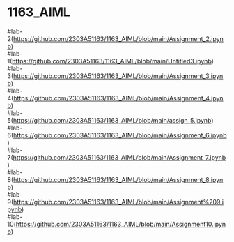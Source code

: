 # 1163_AIML
#lab-2(https://github.com/2303A51163/1163_AIML/blob/main/Assignment_2.ipynb)\
#lab-1(https://github.com/2303A51163/1163_AIML/blob/main/Untitled3.ipynb)\
#lab-3(https://github.com/2303A51163/1163_AIML/blob/main/Assignment_3.ipynb)\
#lab-4(https://github.com/2303A51163/1163_AIML/blob/main/Assignment_4.ipynb)\
#lab-5(https://github.com/2303A51163/1163_AIML/blob/main/assign_5.ipynb)\
#lab-6(https://github.com/2303A51163/1163_AIML/blob/main/Assignment_6.ipynb)\
#lab-7(https://github.com/2303A51163/1163_AIML/blob/main/Assignment_7.ipynb)\
#lab-8(https://github.com/2303A51163/1163_AIML/blob/main/Assignment_8.ipynb)\
#lab-9(https://github.com/2303A51163/1163_AIML/blob/main/Assignment%209.ipynb)\
#lab-10(https://github.com/2303A51163/1163_AIML/blob/main/Assignment10.ipynb)

